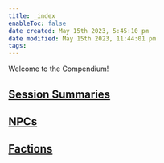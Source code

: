 ```yaml
---
title: _index
enableToc: false
date created: May 15th 2023, 5:45:10 pm
date modified: May 15th 2023, 11:44:01 pm
tags: 
---
```


Welcome to the Compendium!

## [Session Summaries](Session%20Summaries.md)

## [NPCs](NPCs/NPCs.md)

## [Factions](content/Factions.md)


